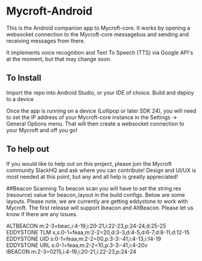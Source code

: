 # Mycroft-Android

This is the Android companion app to Mycroft-core. It works by opening a websocket connection to the Mycroft-core messagebus 
and sending and receiving messages from there.

It implements voice recognition and Text To Speech (TTS) via Google API's at the moment, but that may change soon.

## To Install

Import the repo into Android Studio, or your IDE of choice.
Build and deploy to a device

Once the app is running on a device (Lollipop or later SDK 24), you will need to set the IP address of your Mycroft-core instance
in the Settings -> General Options menu. That will then create a websocket connection to your Mycroft and off you go!

## To help out
If you would like to help out on this project, please join the Mycroft community SlackHQ and ask where you can contribute! 
Design and UI/UX is most needed at this point, but any and all help is greatly appreciated!


##Beacon Scanning
To beacon scan you will have to set the string res (resource) value for beacon_layout in the build configs. 
Below are some layouts. Please note, we are currently are getting eddystone to work with Mycroft. The first
 release will support ibeacon and AltBeacon. Please let us know if there are any issues.

ALTBEACON 	m:2-3=beac,i:4-19,i:20-21,i:22-23,p:24-24,d:25-25  
EDDYSTONE  TLM 	x,s:0-1=feaa,m:2-2=20,d:3-3,d:4-5,d:6-7,d:8-11,d:12-15  
EDDYSTONE  UID 	s:0-1=feaa,m:2-2=00,p:3-3:-41,i:4-13,i:14-19  
EDDYSTONE  URL 	s:0-1=feaa,m:2-2=10,p:3-3:-41,i:4-20v  
IBEACON 	m:2-3=0215,i:4-19,i:20-21,i:22-23,p:24-24